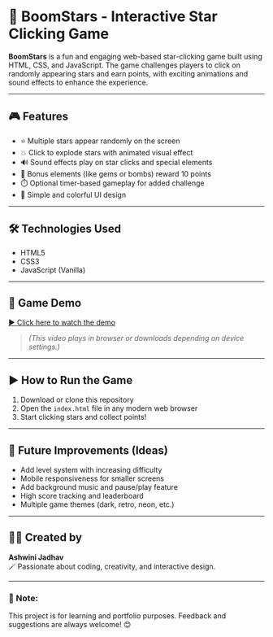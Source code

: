 # 🌟 BoomStars - Interactive Star Clicking Game

**BoomStars** is a fun and engaging web-based star-clicking game built using HTML, CSS, and JavaScript. The game challenges players to click on randomly appearing stars and earn points, with exciting animations and sound effects to enhance the experience.

---

## 🎮 Features

- ⭐ Multiple stars appear randomly on the screen
- 💥 Click to explode stars with animated visual effect
- 🔊 Sound effects play on star clicks and special elements
- 💎 Bonus elements (like gems or bombs) reward 10 points
- ⏱️ Optional timer-based gameplay for added challenge
- 🎨 Simple and colorful UI design

---

## 🛠️ Technologies Used

- HTML5  
- CSS3  
- JavaScript (Vanilla)

---

## 🎥 Game Demo

[▶️ Click here to watch the demo](./boomstars-demo.mp4)

> *(This video plays in browser or downloads depending on device settings.)*

---

## ▶️ How to Run the Game

1. Download or clone this repository  
2. Open the `index.html` file in any modern web browser  
3. Start clicking stars and collect points!

---

## 🚀 Future Improvements (Ideas)

- Add level system with increasing difficulty  
- Mobile responsiveness for smaller screens  
- Add background music and pause/play feature  
- High score tracking and leaderboard  
- Multiple game themes (dark, retro, neon, etc.)

---

## 👩‍💻 Created by

**Ashwini Jadhav**  
🪄 Passionate about coding, creativity, and interactive design.

---

### 📌 Note:
This project is for learning and portfolio purposes. Feedback and suggestions are always welcome! 😊
